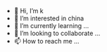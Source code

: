 - 👋 Hi, I’m k
- 👀 I’m interested in china
- 🌱 I’m currently learning ...
- 💞️ I’m looking to collaborate ...
- 📫 How to reach me ...

<!---
k646685609/k646685609 is a ✨ special ✨ repository because its `README.md` (this file) appears on your GitHub profile.
You can click the Preview link to take a look at your changes.
--->
